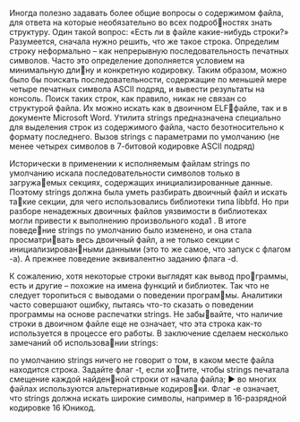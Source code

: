 Иногда полезно задавать более общие вопросы о содержимом файла, для ответа на которые необязательно во всех подробностях знать структуру. Один такой вопрос: «Есть ли в файле какие-нибудь строки?» Разумеется, сначала нужно решить, что же такое строка. Определим строку неформально – как непрерывную последовательность печатных символов. Часто это определение дополняется условием на минимальную длину и конкретную кодировку. Таким образом, можно было бы поискать последовательности, содержащие по меньшей мере четыре печатных символа ASCII подряд, и вывести результаты на консоль. Поиск таких строк, как правило, никак не связан со структурой файла. Их можно искать как в двоичном ELFфайле, так и в документе Microsoft Word. Утилита strings предназначена специально для выделения строк из содержимого файла, часто безотносительно к формату последнего. Вызов strings с параметрами по умолчанию (не менее четырех символов в 7-битовой кодировке ASCII подряд)


Исторически в применении к исполняемым файлам strings по умолчанию искала последовательности символов только в загружаемых секциях, содержащих инициализированные данные. Поэтому strings должна была уметь разбирать двоичный файл и искать такие секции, для чего использовались библиотеки типа libbfd. Но при разборе ненадежных двоичных файлов уязвимости в библиотеках могли привести к выполнению произвольного кода1 . В итоге поведение strings по умолчанию было изменено, и она стала просматривать весь двоичный файл, а не только секции с инициализированными данными (это то же самое, что запуск с флагом -a). А прежнее поведение эквивалентно заданию флага -d.

К сожалению, хотя некоторые строки выглядят как вывод программы, есть и другие – похожие на имена функций и библиотек. Так что не следует торопиться с выводами о поведении программы. Аналитики часто совершают ошибку, пытаясь что-то сказать о поведении программы на основе распечатки strings. Не забывайте, что наличие строки в двоичном файле еще не означает, что эта строка как-то используется в процессе его работы. В заключение сделаем несколько замечаний об использовании strings:

по умолчанию strings ничего не говорит о том, в каком месте файла находится строка. Задайте флаг -t, если хотите, чтобы strings печатала смещение каждой найденной строки от начала файла; 
► во многих файлах используются альтернативные кодировки. Флаг -e означает, что strings должна искать широкие символы, например в 16-разрядной кодировке 16 Юникод.